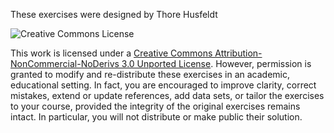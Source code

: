 These exercises were designed by Thore Husfeldt

![Creative Commons License](http://i.creativecommons.org/l/by-nc-nd/3.0/88x31.png)

This work is licensed under a [Creative Commons
Attribution-NonCommercial-NoDerivs 3.0 Unported
License](http://creativecommons.org/licenses/by-nc-nd/3.0/deed.en_US).
However, permission is granted to modify and re-distribute these
exercises in an academic, educational setting.
In fact, you are encouraged to improve clarity, correct mistakes,
extend or update references, add data sets, or tailor the exercises to
your course, provided the integrity of the original exercises remains
intact.
In particular, you will not distribute or make public their solution.
